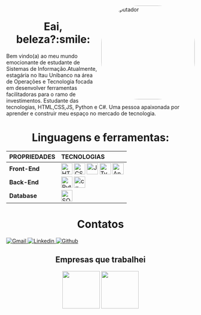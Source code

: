 <img min-width="450px" max-width="250" width="250" align="right" alt="Computador" style="border-radius:100px;" src="https://media1.giphy.com/media/WuZFeCtAKwjkY/giphy.gif?cid=ecf05e472veml3fkbvbgk4nvrh4cakfpgbrzqiniab3nf2rx&rid=giphy.gif&ct=g%22)">

<h1 align="center">Eai, beleza?:smile:</h1>
<p>Bem vindo(a) ao meu mundo emocionante de estudante de Sistemas de Informação.Atualmente, estagária no Itau Unibanco na área de Operações e Tecnologia focada em desenvolver ferramentas facilitadoras para o ramo de investimentos. Estudante das tecnologias, HTML,CSS,JS, Python e C#. Uma pessoa apaixonada por aprender e construir meu espaço no mercado de tecnologia.
</p>



##

<h1 align="center">Linguagens e ferramentas:</h1>
<div style="display: inline_block;" align="center">

|  **PROPRIEDADES** | **TECNOLOGIAS** |
| :---------        |     :---------  |
|**Front-End** | <img align="center" alt="HTML" height="30" src="https://img.shields.io/badge/HTML5-E34F26?style=for-the-badge&logo=html5&logoColor=white"> <img align="center" alt="CSS" height="30"  src="https://img.shields.io/badge/CSS3-1572B6?style=for-the-badge&logo=css3&logoColor=white"> <img align="center" alt="JavaScript" height="30" src="https://img.shields.io/badge/JavaScript-323330?style=for-the-badge&logo=javascript&logoColor=F7DF1E"> <img align="center" alt="TypeScript" height="30" src="https://img.shields.io/badge/TypeScript-007ACC?style=for-the-badge&logo=typescript&logoColor=white"> <img align="center" alt="Angular" height="30" src="https://img.shields.io/badge/Angular-DD0031?style=for-the-badge&logo=angular&logoColor=white"> 
| **Back-End** |  <img align="center" alt="Python" height="30" src="https://img.shields.io/badge/Python-3776AB?style=for-the-badge&logo=python&logoColor=white">  <img align="center" alt="c#" height="30" src="https://img.shields.io/badge/C%23-239120?style=for-the-badge&logo=c-sharp&logoColor=white">  
|**Database** |   <img align="center" alt="SQLSERVER" height="30"  src="https://img.shields.io/badge/Microsoft%20SQL%20Sever-CC2927?style=for-the-badge&logo=microsoft%20sql%20server&logoColor=white"> 
<a>
    <h1 align="center">
       Contatos
        </a>
    </h1>
    <div align="left">
        <a href="anaclaradjo813@gmail.com">
            <img alt="Gmail"src="https://img.shields.io/badge/Gmail-D14836?style=for-the-badge&logo=gmail&logoColor=white">            
        </a>
        <a href="[(https://www.linkedin.com/in/ana-clara-jesus-oliveira-81a4681b6)](https://www.linkedin.com/in/ana-clara-jesus-oliveira-81a4681b6)" target="_blank">
            <img alt="Linkedin" src="https://img.shields.io/badge/LinkedIn-0077B5?style=for-the-badge&logo=linkedin&logoColor=white">
        </a>
        <a href="https://github.com/anaclarad" target="_blank">
            <img alt="Github" src="https://img.shields.io/badge/GitHub-100000?style=for-the-badge&logo=github&logoColor=white">
        </a>
</div>

## Empresas que trabalhei
<div>
<img height="100px" src="http://ongrenovar.com.br/images/itau-logo.jpg"/>
<img height="100px" src="https://th.bing.com/th/id/OIP.Y4gE7RAfvIiJ_1AaecJYZgAAAA?w=180&h=180&c=7&r=0&o=5&pid=1.7"/>
</div>






 


      
